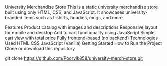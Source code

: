 
University Merchandise Store This is a static university merchandise store built using only HTML, CSS, and JavaScript. It showcases university-branded items such as t-shirts, hoodies, mugs, and more.

Features Product catalog with images and descriptions Responsive layout for mobile and desktop Add to cart functionality using JavaScript Simple cart view with total price Fully frontend-based (no backend) Technologies Used HTML CSS JavaScript (Vanilla) Getting Started How to Run the Project Clone or download this repository

git clone https://github.com/Poorvik858/university-merch-store.git
